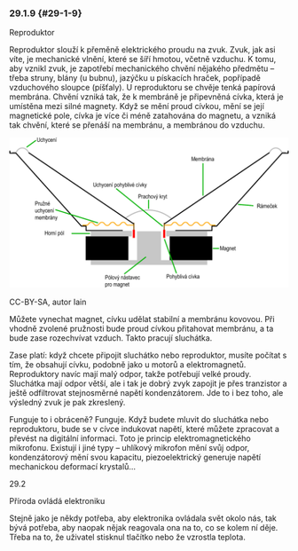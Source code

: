 ### 29.1.9 {#29-1-9}

Reproduktor

Reproduktor slouží k přeměně elektrického proudu na zvuk. Zvuk, jak asi víte, je mechanické vlnění, které se šíří hmotou, včetně vzduchu. K tomu, aby vznikl zvuk, je zapotřebí mechanického chvění nějakého předmětu – třeba struny, blány (u bubnu), jazýčku u pískacích hraček, popřípadě vzduchového sloupce (píšťaly). U reproduktoru se chvěje tenká papírová membrána. Chvění vzniká tak, že k membráně je připevněná cívka, která je umístěna mezi silné magnety. Když se mění proud cívkou, mění se její magnetické pole, cívka je více či méně zatahována do magnetu, a vzniká tak chvění, které se přenáší na membránu, a membránou do vzduchu.

![332-1.png](../assets/332-1.png)

CC-BY-SA, autor Iain

Můžete vynechat magnet, cívku udělat stabilní a membránu kovovou. Při vhodně zvolené pružnosti bude proud cívkou přitahovat membránu, a ta bude zase rozechvívat vzduch. Takto pracují sluchátka.

Zase platí: když chcete připojit sluchátko nebo reproduktor, musíte počítat s tím, že obsahují cívku, podobně jako u motorů a elektromagnetů. Reproduktory navíc mají malý odpor, takže potřebují velké proudy. Sluchátka mají odpor větší, ale i tak je dobrý zvyk zapojit je přes tranzistor a ještě odfiltrovat stejnosměrné napětí kondenzátorem. Jde to i bez toho, ale výsledný zvuk je pak zkreslený.

Funguje to i obráceně? Funguje. Když budete mluvit do sluchátka nebo reproduktoru, bude se v cívce indukovat napětí, které můžete zpracovat a převést na digitální informaci. Toto je princip elektromagnetického mikrofonu. Existují i jiné typy – uhlíkový mikrofon mění svůj odpor, kondenzátorový mění svou kapacitu, piezoelektrický generuje napětí mechanickou deformací krystalů…

29.2

Příroda ovládá elektroniku

Stejně jako je někdy potřeba, aby elektronika ovládala svět okolo nás, tak bývá potřeba, aby naopak nějak reagovala ona na to, co se kolem ní děje. Třeba na to, že uživatel stisknul tlačítko nebo že vzrostla teplota.